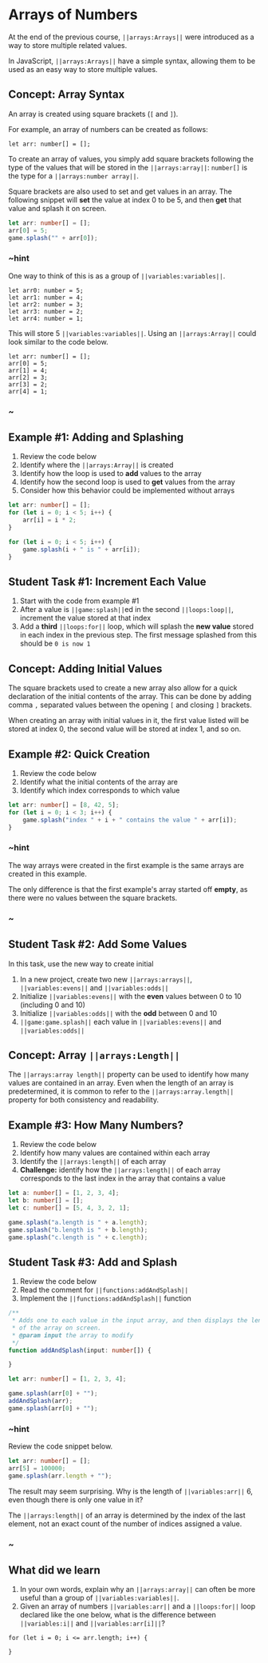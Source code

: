 # Arrays of Numbers

At the end of the previous course, ``||arrays:Arrays||`` were introduced as a way to store multiple related values.

In JavaScript, ``||arrays:Arrays||`` have a simple syntax, allowing them to be used as an easy way to store multiple values.

## Concept: Array Syntax

An array is created using square brackets (``[`` and ``]``).

For example, an array of numbers can be created as follows:

```typescript-ignore
let arr: number[] = [];
```

To create an array of values, you simply add square brackets following the type of the values that will be stored in the ``||arrays:array||``: ``number[]`` is the type for a ``||arrays:number array||``.

Square brackets are also used to set and get values in an array. The following snippet will **set** the value at index 0 to be 5, and then **get** that value and splash it on screen.

```typescript
let arr: number[] = [];
arr[0] = 5;
game.splash("" + arr[0]);
```

### ~hint

One way to think of this is as a group of ``||variables:variables||``.

```typescript-ignore
let arr0: number = 5;
let arr1: number = 4;
let arr2: number = 3;
let arr3: number = 2;
let arr4: number = 1;
```

This will store 5 ``||variables:variables||``. Using an ``||arrays:Array||`` could look similar to the code below.

```typescript-ignore
let arr: number[] = [];
arr[0] = 5;
arr[1] = 4;
arr[2] = 3;
arr[3] = 2;
arr[4] = 1;
```

### ~

## Example #1: Adding and Splashing

1. Review the code below
2. Identify where the ``||arrays:Array||`` is created
3. Identify how the loop is used to **add** values to the array
4. Identify how the second loop is used to **get** values from the array
5. Consider how this behavior could be implemented without arrays

```typescript
let arr: number[] = [];
for (let i = 0; i < 5; i++) {
    arr[i] = i * 2;
}

for (let i = 0; i < 5; i++) {
    game.splash(i + " is " + arr[i]);
}
```

## Student Task #1: Increment Each Value

1. Start with the code from example #1
2. After a value is ``||game:splash||``ed in the second ``||loops:loop||``, increment the value stored at that index
3. Add a **third** ``||loops:for||`` loop, which will splash the **new value** stored in each index in the previous step. The first message splashed from this should be ``0 is now 1``

## Concept: Adding Initial Values

The square brackets used to create a new array also allow for a quick declaration of the initial contents of the array. This can be done by adding comma ``,`` separated values between the opening ``[`` and closing ``]`` brackets.

When creating an array with initial values in it, the first value listed will be stored at index 0, the second value will be stored at index 1, and so on. 

## Example #2: Quick Creation

1. Review the code below
2. Identify what the initial contents of the array are
3. Identify which index corresponds to which value

```typescript
let arr: number[] = [8, 42, 5];
for (let i = 0; i < 3; i++) {
    game.splash("index " + i + " contains the value " + arr[i]);
}
```

### ~hint

The way arrays were created in the first example is the same arrays are created in this example.

The only difference is that the first example's array started off **empty**, as there were no values between the square brackets.

### ~

## Student Task #2: Add Some Values

In this task, use the new way to create initial

1. In a new project, create two new ``||arrays:arrays||``, ``||variables:evens||`` and ``||variables:odds||``
2. Initialize ``||variables:evens||`` with the **even** values between 0 to 10 (including 0 and 10)
3. Initialize ``||variables:odds||`` with the **odd** between 0 and 10
4. ``||game:game.splash||`` each value in ``||variables:evens||`` and ``||variables:odds||``

## Concept: Array ``||arrays:Length||``

The ``||arrays:array length||`` property can be used to identify how many values are contained in an array. Even when the length of an array is predetermined, it is common to refer to the ``||arrays:array.length||`` property for both consistency and readability.

## Example #3: How Many Numbers?

1. Review the code below
2. Identify how many values are contained within each array
3. Identify the ``||arrays:length||`` of each array
4. **Challenge:** identify how the ``||arrays:length||`` of each array corresponds to the last index in the array that contains a value

```typescript
let a: number[] = [1, 2, 3, 4];
let b: number[] = [];
let c: number[] = [5, 4, 3, 2, 1];

game.splash("a.length is " + a.length);
game.splash("b.length is " + b.length);
game.splash("c.length is " + c.length);
```

## Student Task #3: Add and Splash

1. Review the code below
2. Read the comment for ``||functions:addAndSplash||``
3. Implement the ``||functions:addAndSplash||`` function

```typescript
/**
 * Adds one to each value in the input array, and then displays the length
 * of the array on screen.
 * @param input the array to modify
 */
function addAndSplash(input: number[]) {

}

let arr: number[] = [1, 2, 3, 4];

game.splash(arr[0] + "");
addAndSplash(arr);
game.splash(arr[0] + "");
```

### ~hint

Review the code snippet below.

```typescript
let arr: number[] = [];
arr[5] = 100000;
game.splash(arr.length + "");
```

The result may seem surprising. Why is the length of ``||variables:arr||`` 6, even though there is only one value in it?

The ``||arrays:length||`` of an array is determined by the index of the last element, not an exact count of the number of indices assigned a value.

### ~

## What did we learn

1. In your own words, explain why an ``||arrays:array||`` can often be more useful than a group of ``||variables:variables||``.
2. Given an array of numbers ``||variables:arr||`` and a ``||loops:for||`` loop declared like the one below, what is the difference between ``||variables:i||`` and ``||variables:arr[i]||``?

```typescript-ignore
for (let i = 0; i <= arr.length; i++) {

}
```